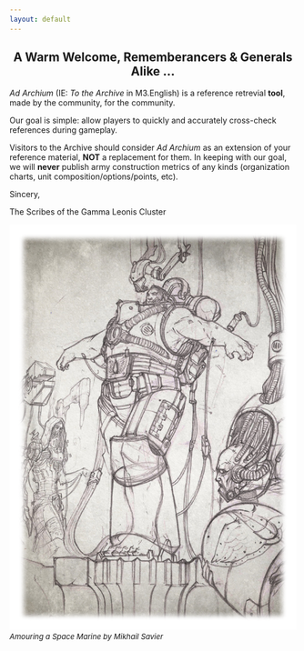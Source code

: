 ```yaml
---
layout: default
---
```


<h2 style="text-align:center;">A Warm Welcome, Rememberancers &amp; Generals Alike ...</h2>

<i>Ad Archium</i> (IE: <i>To the Archive</i> in M3.English) is a reference retrevial <strong>tool</strong>, made by the community, for the community. 

Our goal is simple: allow players to quickly and accurately cross-check references during gameplay. 

Visitors to the Archive should consider <i>Ad Archium</i> as an extension of your reference material, <strong>NOT</strong> a replacement for them. 
In keeping with our goal, we will <strong>never</strong> publish army construction metrics of any kinds (organization charts, unit composition/options/points, etc).

Sincery,

The Scribes of the Gamma Leonis Cluster

![Armouring a Space Marine](/assets/images/mikhail-savier-17.png)
<span style="text-align:right; font-size:small;">
    <i>Amouring a Space Marine by Mikhail Savier</i>
</span>